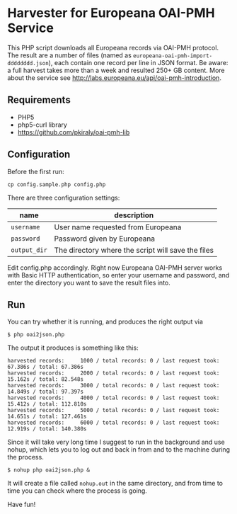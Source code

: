 # Harvester for Europeana OAI-PMH Service

This PHP script downloads all Europeana records via OAI-PMH protocol. The result are a number of files (named as `europeana-oai-pmh-import-dddddddd.json`), each contain one record per line in JSON format.
Be aware: a full harvest takes more than a week and resulted 250+ GB content.
More about the service see http://labs.europeana.eu/api/oai-pmh-introduction.

## Requirements

* PHP5
* php5-curl library
* https://github.com/pkiraly/oai-pmh-lib

## Configuration

Before the first run:

    cp config.sample.php config.php

There are three configuration settings:

| name     | description |
| ---      | ---         |
| `username` | User name requested from Europeana |
| `password` | Password given by Europeana |
| `output_dir` | The directory where the script will save the files |

Edit config.php accordingly. Right now Europeana OAI-PMH server works with Basic HTTP authentication, so enter your 
username and password, and enter the directory you want to save the result files into.

## Run

You can try whether it is running, and produces the right output via

    $ php oai2json.php

The output it produces is something like this:

    harvested records:     1000 / total records: 0 / last request took: 67.386s / total: 67.386s
    harvested records:     2000 / total records: 0 / last request took: 15.162s / total: 82.548s
    harvested records:     3000 / total records: 0 / last request took: 14.849s / total: 97.397s
    harvested records:     4000 / total records: 0 / last request took: 15.412s / total: 112.810s
    harvested records:     5000 / total records: 0 / last request took: 14.651s / total: 127.461s
    harvested records:     6000 / total records: 0 / last request took: 12.919s / total: 140.380s

Since it will take very long time I suggest to run in the background and use nohup, which lets you to log out and back in from and to the machine during the process.

    $ nohup php oai2json.php &

It will create a file called `nohup.out` in the same directory, and from time to time you can check where the process is going.

Have fun!
